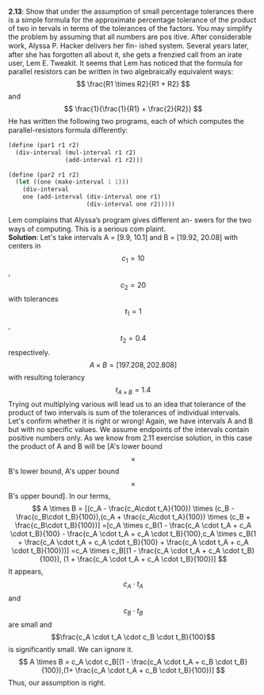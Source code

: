  <script src="https://cdn.mathjax.org/mathjax/latest/MathJax.js?config=TeX-AMS-MML_HTMLorMML" type="text/javascript"></script>
 **2.13**: Show that under the assumption of small
percentage tolerances there is a simple formula for the
approximate percentage tolerance of the product of two in
tervals in terms of the tolerances of the factors. You may
simplify the problem by assuming that all numbers are pos
itive.
After considerable work, Alyssa P. Hacker delivers her ﬁn-
ished system. Several years later, after she has forgotten all
about it, she gets a frenzied call from an irate user, Lem E.
Tweakit. It seems that Lem has noticed that the formula for
parallel resistors can be written in two algebraically
equivalent ways:
$$
\frac{R1 \times R2}{R1 + R2}
$$
and
$$
\frac{1}{\frac{1}{R1} + \frac{2}{R2}}
$$
He has written the following two programs, each of which
computes the parallel-resistors formula diﬀerently:
```scheme
(define (par1 r1 r2)
  (div-interval (mul-interval r1 r2)
                (add-interval r1 r2)))
                
(define (par2 r1 r2)
  (let ((one (make-interval 1 1)))
    (div-interval
    one (add-interval (div-interval one r1)
                      (div-interval one r2)))))
```
Lem complains that Alyssa’s program gives diﬀerent an-
swers for the two ways of computing. This is a serious com
plaint.  
**Solution**: Let's take intervals A = [9.9, 10.1] and B = [19.92, 20.08] with centers in $$c_1 = 10$$, $$c_2 = 20$$ with tolerances $$t_1 = 1$$, $$t_2 = 0.4$$ respectively.
$$A \times B = [197.208, 202.808]$$ with resulting tolerancy $$t_{A \times B} = 1.4$$
Trying out multiplying various will lead us to an idea that tolerance of the product of two intervals is sum of the tolerances of individual intervals. Let's confirm whether it is right or wrong!
Again, we have intervals A and B but with no specific values.
We assume endpoints of the intervals contain positive numbers only.
As we know from 2.11 exercise solution, in this case the product of A and B will be [A's lower bound $$\times$$ B's lower bound, A's upper bound $$\times$$ B's upper bound]. In our terms,
$$
A \times B = [(c_A - \frac{c_A\cdot t_A}{100}) \times (c_B - \frac{c_B\cdot t_B}{100}),(c_A + \frac{c_A\cdot t_A}{100}) \times (c_B + \frac{c_B\cdot t_B}{100})]
=[c_A \times c_B(1 - \frac{c_A \cdot t_A + c_A \cdot t_B}{100} - \frac{c_A \cdot t_A + c_A \cdot t_B}{100},c_A \times c_B(1 + \frac{c_A \cdot t_A + c_A \cdot t_B}{100} + \frac{c_A \cdot t_A + c_A \cdot t_B}{100}))]
=c_A \times c_B[(1 - \frac{c_A \cdot t_A + c_A \cdot t_B}{100}), (1 + \frac{c_A \cdot t_A + c_A \cdot t_B}{100})]
$$
It appears, $$c_A \cdot t_A$$ and $$c_B \cdot t_B$$ are small and $$\frac{c_A \cdot t_A \cdot c_B \cdot t_B}{100}$$ is significantly small. We can ignore it.
$$
A \times B = c_A \cdot c_B[(1 - \frac{c_A \cdot t_A + c_B \cdot t_B}{100}),(1+ \frac{c_A \cdot t_A + c_B \cdot t_B}{100})]
$$
Thus, our assumption is right.
